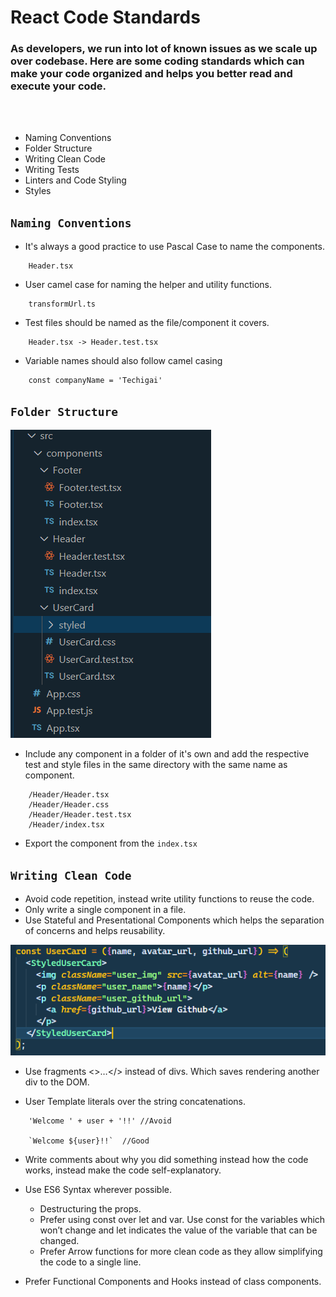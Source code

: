 # React Code Standards

### As developers, we run into lot of known issues as we scale up over codebase. Here are some coding standards which can make your code organized and helps you better read and execute your code.

<br >
<br >

- Naming Conventions
- Folder Structure
- Writing Clean Code
- Writing Tests
- Linters and Code Styling
- Styles

## `Naming Conventions`

- It's always a good practice to use Pascal Case to name the components.

```
    Header.tsx
```

- User camel case for naming the helper and utility functions.

```
    transformUrl.ts
```

- Test files should be named as the file/component it covers.

```
    Header.tsx -> Header.test.tsx
```

- Variable names should also follow camel casing

```
    const companyName = 'Techigai'
```

## `Folder Structure`

<img src="./images/folder_structure_1.PNG">

- Include any component in a folder of it's own and add the respective test and style files in the same directory with the same name as component.

```
    /Header/Header.tsx
    /Header/Header.css
    /Header/Header.test.tsx
    /Header/index.tsx
```

- Export the component from the `index.tsx`

## `Writing Clean Code`

- Avoid code repetition, instead write utility functions to reuse the code.
- Only write a single component in a file.
- Use Stateful and Presentational Components which helps the separation of concerns and helps reusability.

<img src="./images/presentation_component.PNG">

- Use fragments <>…</> instead of divs. Which saves rendering another div to the DOM.

- User Template literals over the string concatenations.

```
    'Welcome ' + user + '!!' //Avoid

    `Welcome ${user}!!`  //Good
```

- Write comments about why you did something instead how the code works, instead make the code self-explanatory.

- Use ES6 Syntax wherever possible.

  - Destructuring the props.
  - Prefer using const over let and var. Use const for the variables which won’t change and let indicates the value of the variable that can be changed.
  - Prefer Arrow functions for more clean code as they allow simplifying the code to a single line.

- Prefer Functional Components and Hooks instead of class components.
